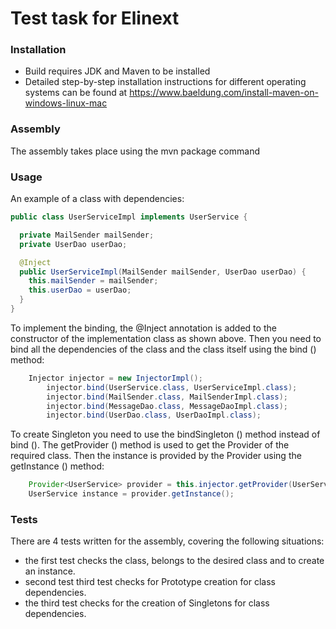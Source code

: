 # Test task for Elinext

### Installation

* Build requires JDK and Maven to be installed
* Detailed step-by-step installation instructions for different operating systems can be found
  at https://www.baeldung.com/install-maven-on-windows-linux-mac

### Assembly

The assembly takes place using the mvn package command

### Usage

An example of a class with dependencies:

```java
public class UserServiceImpl implements UserService {

  private MailSender mailSender;
  private UserDao userDao;

  @Inject
  public UserServiceImpl(MailSender mailSender, UserDao userDao) {
    this.mailSender = mailSender;
    this.userDao = userDao;
  }
}
```

To implement the binding, the @Inject annotation is added to the constructor of the implementation class as shown above. Then
you need to bind all the dependencies of the class and the class itself using the bind () method:

```java
    Injector injector = new InjectorImpl();
        injector.bind(UserService.class, UserServiceImpl.class);
        injector.bind(MailSender.class, MailSenderImpl.class);
        injector.bind(MessageDao.class, MessageDaoImpl.class);
        injector.bind(UserDao.class, UserDaoImpl.class);
```
To create Singleton you need to use the bindSingleton () method instead of bind ().
The getProvider () method is used to get the Provider of the required class. Then the instance is provided by the Provider using the getInstance () method:
```java
    Provider<UserService> provider = this.injector.getProvider(UserService.class);
    UserService instance = provider.getInstance();
```
### Tests

There are 4 tests written for the assembly, covering the following situations:

* the first test checks the class, belongs to the desired class and to create an instance.
* second test third test checks for Prototype creation for class dependencies.
* the third test checks for the creation of Singletons for class dependencies.











